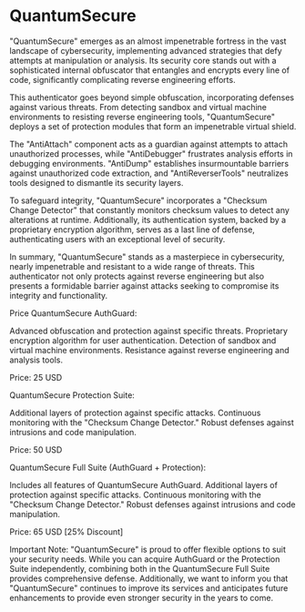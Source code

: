 # QuantumSecure
"QuantumSecure" emerges as an almost impenetrable fortress in the vast landscape of cybersecurity, implementing advanced strategies that defy attempts at manipulation or analysis. Its security core stands out with a sophisticated internal obfuscator that entangles and encrypts every line of code, significantly complicating reverse engineering efforts.

This authenticator goes beyond simple obfuscation, incorporating defenses against various threats. From detecting sandbox and virtual machine environments to resisting reverse engineering tools, "QuantumSecure" deploys a set of protection modules that form an impenetrable virtual shield.

The "AntiAttach" component acts as a guardian against attempts to attach unauthorized processes, while "AntiDebugger" frustrates analysis efforts in debugging environments. "AntiDump" establishes insurmountable barriers against unauthorized code extraction, and "AntiReverserTools" neutralizes tools designed to dismantle its security layers.

To safeguard integrity, "QuantumSecure" incorporates a "Checksum Change Detector" that constantly monitors checksum values to detect any alterations at runtime. Additionally, its authentication system, backed by a proprietary encryption algorithm, serves as a last line of defense, authenticating users with an exceptional level of security.

In summary, "QuantumSecure" stands as a masterpiece in cybersecurity, nearly impenetrable and resistant to a wide range of threats. This authenticator not only protects against reverse engineering but also presents a formidable barrier against attacks seeking to compromise its integrity and functionality.

Price
QuantumSecure AuthGuard:

Advanced obfuscation and protection against specific threats.
Proprietary encryption algorithm for user authentication.
Detection of sandbox and virtual machine environments.
Resistance against reverse engineering and analysis tools.

Price: 25 USD

QuantumSecure Protection Suite:

Additional layers of protection against specific attacks.
Continuous monitoring with the "Checksum Change Detector."
Robust defenses against intrusions and code manipulation.

Price: 50 USD

QuantumSecure Full Suite (AuthGuard + Protection):

Includes all features of QuantumSecure AuthGuard.
Additional layers of protection against specific attacks.
Continuous monitoring with the "Checksum Change Detector."
Robust defenses against intrusions and code manipulation.

Price: 65 USD [25% Discount]

Important Note:
"QuantumSecure" is proud to offer flexible options to suit your security needs. While you can acquire AuthGuard or the Protection Suite independently, combining both in the QuantumSecure Full Suite provides comprehensive defense. Additionally, we want to inform you that "QuantumSecure" continues to improve its services and anticipates future enhancements to provide even stronger security in the years to come.

